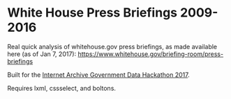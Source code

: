# White House Press Briefings 2009-2016

Real quick analysis of whitehouse.gov press briefings, as made
available here (as of Jan 7, 2017):
https://www.whitehouse.gov/briefing-room/press-briefings

Built for the
[Internet Archive Government Data Hackathon 2017](https://blog.archive.org/2017/01/02/join-us-for-a-white-house-social-media-and-gov-data-hackathon/).

Requires lxml, cssselect, and boltons.
